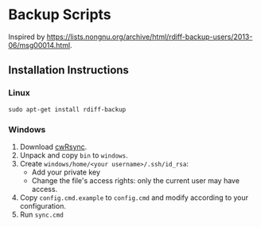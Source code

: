# Backup Scripts

Inspired by https://lists.nongnu.org/archive/html/rdiff-backup-users/2013-06/msg00014.html.

## Installation Instructions

### Linux

```
sudo apt-get install rdiff-backup
```

### Windows

1. Download [cwRsync](https://www.itefix.net/content/cwrsync-free-edition).
2. Unpack and copy `bin` to `windows`.
3. Create `windows/home/<your username>/.ssh/id_rsa`:
   * Add your private key
   * Change the file's access rights: only the current user may have access.
4. Copy `config.cmd.example` to `config.cmd` and modify according to your configuration.
5. Run `sync.cmd`
